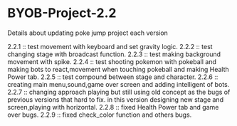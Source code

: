 # BYOB-Project-2.2
Details about updating poke jump project each version

2.2.1 :: test movement with keyboard and set gravity logic.
2.2.2 :: test changing stage with broadcast function.
2.2.3 :: test making background movement with spike.
2.2.4 :: test shooting pokemon with pokeball and making bots to  react,movement when touching pokeball and making Health Power tab.
2.2.5 :: test compound between stage and character.
2.2.6 :: creating main menu,sound,game over screen and adding intelligent of bots.
2.2.7 :: changing approach playing but still using old concept as the bugs of previous versions that hard to fix. in this version designing new stage and screen,playing with horizontal.
2.2.8 :: fixed Health Power tab and game over bugs.
2.2.9 :: fixed check_color function and others bugs.
